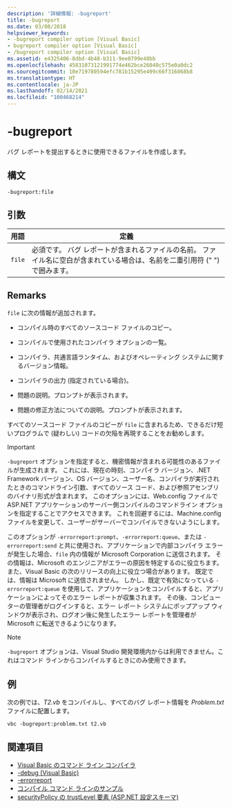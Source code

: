 ```yaml
---
description: '詳細情報: -bugreport'
title: -bugreport
ms.date: 03/08/2018
helpviewer_keywords:
- -bugreport compiler option [Visual Basic]
- bugreport compiler option [Visual Basic]
- /bugreport compiler option [Visual Basic]
ms.assetid: e4325406-8dbd-4b48-b311-9ee0799e48bb
ms.openlocfilehash: 45831073121991774e462bce26040c575e0a0dc2
ms.sourcegitcommit: 10e719780594efc781b15295e499c66f316068b8
ms.translationtype: HT
ms.contentlocale: ja-JP
ms.lasthandoff: 02/14/2021
ms.locfileid: "100468214"
---
```

# <a name="-bugreport"></a>-bugreport

バグ レポートを提出するときに使用できるファイルを作成します。

## <a name="syntax"></a>構文

```console
-bugreport:file
```

## <a name="arguments"></a>引数

|用語|定義|
|---|---|
|`file`|必須です。 バグ レポートが含まれるファイルの名前。 ファイル名に空白が含まれている場合は、名前を二重引用符 (" ") で囲みます。|

## <a name="remarks"></a>Remarks

`file` に次の情報が追加されます。

- コンパイル時のすべてのソースコード ファイルのコピー。

- コンパイルで使用されたコンパイラ オプションの一覧。

- コンパイラ、共通言語ランタイム、およびオペレーティング システムに関するバージョン情報。

- コンパイラの出力 (指定されている場合)。

- 問題の説明。プロンプトが表示されます。

- 問題の修正方法についての説明。プロンプトが表示されます。

すべてのソースコード ファイルのコピーが `file` に含まれるため、できるだけ短いプログラムで (疑わしい) コードの欠陥を再現することをお勧めします。

> [!IMPORTANT]
> `-bugreport` オプションを指定すると、機密情報が含まれる可能性のあるファイルが生成されます。 これには、現在の時刻、コンパイラ バージョン、.NET Framework バージョン、OS バージョン、ユーザー名、コンパイラが実行されたときのコマンドライン引数、すべてのソース コード、および参照アセンブリのバイナリ形式が含まれます。 このオプションには、Web.config ファイルで ASP.NET アプリケーションのサーバー側コンパイルのコマンドライン オプションを指定することでアクセスできます。 これを回避するには、Machine.config ファイルを変更して、ユーザーがサーバーでコンパイルできないようにします。

このオプションが `-errorreport:prompt`、`-errorreport:queue`、または `-errorreport:send` と共に使用され、アプリケーションで内部コンパイラ エラーが発生した場合、`file` 内の情報が Microsoft Corporation に送信されます。 その情報は、Microsoft のエンジニアがエラーの原因を特定するのに役立ちます。また、Visual Basic の次のリリースの向上に役立つ場合があります。 既定では、情報は Microsoft に送信されません。 しかし、既定で有効になっている `-errorreport:queue` を使用して、アプリケーションをコンパイルすると、アプリケーションによってそのエラー レポートが収集されます。 その後、コンピューターの管理者がログインすると、エラー レポート システムにポップアップ ウィンドウが表示され、ログオン後に発生したエラー レポートを管理者が Microsoft に転送できるようになります。

> [!NOTE]
> `-bugreport` オプションは、Visual Studio 開発環境内からは利用できません。これはコマンド ラインからコンパイルするときにのみ使用できます。

## <a name="example"></a>例

次の例では、*T2.vb* をコンパイルし、すべてのバグ レポート情報を *Problem.txt* ファイルに配置します。

```console
vbc -bugreport:problem.txt t2.vb
```

## <a name="see-also"></a>関連項目

- [Visual Basic のコマンド ライン コンパイラ](index.md)
- [-debug (Visual Basic)](debug.md)
- [-errorreport](errorreport.md)
- [コンパイル コマンド ラインのサンプル](sample-compilation-command-lines.md)
- [securityPolicy の trustLevel 要素 (ASP.NET 設定スキーマ)](/previous-versions/dotnet/netframework-4.0/as399f0x(v=vs.100))
